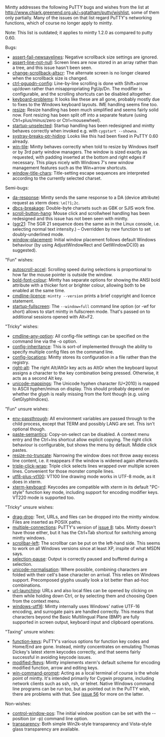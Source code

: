 Mintty addresses the following PuTTY bugs and wishes from the list at 
http://www.chiark.greenend.org.uk/~sgtatham/putty/wishlist, some of 
them only partially. Many of the issues on that list regard PuTTY's 
networking functions, which of course no longer apply to mintty.

Note: This list is outdated; it applies to mintty 1.2.0 as compared to putty 0.60.

Bugs:
  * [assert-fail-newsavelines](http://www.chiark.greenend.org.uk/~sgtatham/putty/wishlist/assert-fail-newsavelines.html): Negative scrollback size settings are ignored.
  * [assert-line-not-null](http://www.chiark.greenend.org.uk/~sgtatham/putty/wishlist/assert-line-not-null.html): Screen lines are now stored in an array rather than a tree, and this issue hasn't been seen.
  * [change-scrollback-altscr](http://www.chiark.greenend.org.uk/~sgtatham/putty/wishlist/change-scrollback-altscr.html): The alternate screen is no longer cleared when the scrollback size is changed.
  * [ctrl-pgupdn-config](http://www.chiark.greenend.org.uk/~sgtatham/putty/wishlist/ctrl-pgupdn-config.html): Line-by-line scrolling is done with Shift+arrow up/down rather than misappropriating PgUp/Dn. The modifier is configurable, and the scrolling shortcuts can be disabled altogether.
  * [keyboard-problems](http://www.chiark.greenend.org.uk/~sgtatham/putty/wishlist/keyboard-problems.html): It looks like these are all gone, probably mostly due to fixes to the Windows keyboard layouts. IME handling seems fine too.
  * [resize](http://www.chiark.greenend.org.uk/~sgtatham/putty/wishlist/resize.html): Resize handling has been much simplified and seems fairly solid now. Font resizing has been split off into a separate feature (using Ctrl+plus/minus/zero or Ctrl+mousewheel).
  * [startup-unselected](http://www.chiark.greenend.org.uk/~sgtatham/putty/wishlist/startup-unselected.html): Startup handling has been redesigned and mintty behaves correctly when invoked e.g. with `cygstart --showna`.
  * [systray-breaks-ptr-hiding](http://www.chiark.greenend.org.uk/~sgtatham/putty/wishlist/systray-breaks-ptr-hiding.html): Looks like this had been fixed in PuTTY 0.60 already.
  * [win-tile](http://www.chiark.greenend.org.uk/~sgtatham/putty/wishlist/win-tile.html): Mintty behaves correctly when told to resize by Windows itself or by 3rd party window managers. The window is sized exactly as requested, with padding inserted at the bottom and right edges if necessary. This plays nicely with Windows 7's new window management features such as the Win+arrow shortcuts.
  * [window-title-chars](http://www.chiark.greenend.org.uk/~sgtatham/putty/wishlist/window-title-charset.html): Title-setting escape sequences are interpreted according to the currently selected charset.

Semi-bugs:
  * [da-response](http://www.chiark.greenend.org.uk/~sgtatham/putty/wishlist/da-response.html): Mintty sends the same response to a DA (device attribute) request as xterm does: `\e[?1;2c`.
  * [dbcs-breakage](http://www.chiark.greenend.org.uk/~sgtatham/putty/wishlist/dbcs-breakage.html): Double-byte charsets such as GBK or SJIS work fine.
  * [scroll-button-hang](http://www.chiark.greenend.org.uk/~sgtatham/putty/wishlist/scroll-button-hang.html): Mouse click and scrollwheel handling has been redesigned and this issue has not been seen with mintty.
  * ([sgr21](http://www.chiark.greenend.org.uk/~sgtatham/putty/wishlist/sgr21.html): The SGR 21 sequence does the same as in the Linux console, i.e. selecting normal text intensity.) – Overridden by new function to set doubly-underlined mode.
  * [window-placement](http://www.chiark.greenend.org.uk/~sgtatham/putty/wishlist/window-placement.html): Initial window placement follows default Windows behaviour (by using AdjustWindowRect and GetWindowDC(0) as suggested).

"Fun" wishes:
  * [autoscroll-accel](http://www.chiark.greenend.org.uk/~sgtatham/putty/wishlist/autoscroll-accel.html): Scrolling speed during selections is proportional to how far the mouse pointer is outside the window.
  * [bold-font-colour](http://www.chiark.greenend.org.uk/~sgtatham/putty/wishlist/bold-font-colour.html): Mintty has separate options for showing the ANSI bold attribute with a thicker font or brighter colour, allowing both to be enabled at the same time.
  * [cmdline-licence](http://www.chiark.greenend.org.uk/~sgtatham/putty/wishlist/cmdline-licence.html): `mintty --version` prints a brief copyright and licence statement.
  * [startup-fullscreen](http://www.chiark.greenend.org.uk/~sgtatham/putty/wishlist/startup-fullscreen.html): The `--window=full` command line option (or -wf for short) allows to start mintty in fullscreen mode. That's passed on to additional sessions opened with Alt+F2.

"Tricky" wishes:
  * [cmdline-any-option](http://www.chiark.greenend.org.uk/~sgtatham/putty/wishlist/cmdline-any-option.html): All config-file settings can be specified on the command line via the -o option.
  * [config-inheritance](http://www.chiark.greenend.org.uk/~sgtatham/putty/wishlist/config-inheritance.html): This is sort-of implemented through the ability to specify multiple config files on the command line.
  * [config-locations](http://www.chiark.greenend.org.uk/~sgtatham/putty/wishlist/config-locations.html): Mintty stores its configuration in a file rather than the registry.
  * [right-alt](http://www.chiark.greenend.org.uk/~sgtatham/putty/wishlist/right-alt.html): The right Alt/AltGr key acts as AltGr when the keyboard layout assigns a character to the key combination being pressed. Otherwise, it acts as a second Alt key.
  * [unicode-mappings](http://www.chiark.greenend.org.uk/~sgtatham/putty/wishlist/unicode-mappings.html): The Unicode hyphen character (U+2010) is mapped to ASCII hyphen/minus on display. This should probably depend on whether the glyph is really missing from the font though (e.g. using GetGlyphIndices).

"Fun" unsure wishes:
  * [env-passthrough](http://www.chiark.greenend.org.uk/~sgtatham/putty/wishlist/env-passthrough.html): All environment variables are passed through to the child process, except that TERM and possibly LANG are set. This isn't optional though.
  * [paste-semantics](http://www.chiark.greenend.org.uk/~sgtatham/putty/wishlist/paste-semantics.html): Copy-on-select can be disabled. A context menu entry and the Ctrl+Ins shortcut allow explicit copying. The right click behaviour is configurable, but shows the menu by default. Middle click pastes.
  * [resize-no-truncate](http://www.chiark.greenend.org.uk/~sgtatham/putty/wishlist/resize-no-truncate.html): Narrowing the window does not throw away excess line content, i.e. it reappears if the window is widened again afterwards.
  * [triple-click-wrap](http://www.chiark.greenend.org.uk/~sgtatham/putty/wishlist/triple-click-wrap.html): Triple click selects lines wrapped over multiple screen lines. Convenient for those monster compile lines.
  * [utf8-plus-vt100](http://www.chiark.greenend.org.uk/~sgtatham/putty/wishlist/utf8-plus-vt100.html): VT100 line drawing mode works in UTF-8 mode, as it does in xterm.
  * [xterm-keyboard](http://www.chiark.greenend.org.uk/~sgtatham/putty/wishlist/xterm-keyboard.html): Keycodes are compatible with xterm in its default "PC-style" function key mode, including support for encoding modifier keys. VT220 mode is supported too.

"Tricky" unsure wishes:
  * [drag-drop](http://www.chiark.greenend.org.uk/~sgtatham/putty/wishlist/drag-drop.html): Text, URLs, and files can be dropped into the mintty window. Files are inserted as POSIX paths.
  * [multiple-connections](http://www.chiark.greenend.org.uk/~sgtatham/putty/wishlist/multiple-connections.html): PuTTY's version of [issue 8](http://code.google.com/p/mintty/issues/detail?id=8): tabs. Mintty doesn't have those either, but it has the Ctrl+Tab shortcut for switching among mintty windows.
  * [scrollbar-left](http://www.chiark.greenend.org.uk/~sgtatham/putty/wishlist/scrollbar-left.html): The scrollbar can be put on the left-hand side. This seems to work on all Windows versions since at least XP, inspite of what MSDN says.
  * [selection-pause](http://www.chiark.greenend.org.uk/~sgtatham/putty/wishlist/selection-pause.html): Output is correctly paused and buffered during a selection.
  * [unicode-normalisation](http://www.chiark.greenend.org.uk/~sgtatham/putty/wishlist/unicode-normalisation.html): Where possible, combining characters are folded with their cell's base character on arrival. This relies on Windows support. Precomposed glyphs usually look a lot better than ad-hoc combinations.
  * [url-launching](http://www.chiark.greenend.org.uk/~sgtatham/putty/wishlist/url-launching.html): URLs and also local files can be opened by clicking on them while holding down Ctrl, or by selecting them and choosing Open from the context menu.
  * [windows-utf16](http://www.chiark.greenend.org.uk/~sgtatham/putty/wishlist/windows-utf16.html): Mintty internally uses Windows' native UTF-16 encoding, and surrogate pairs are handled correctly. This means that characters beyond the Basic Multilingual Plane (BMP) are fully supported in screen output, keyboard input and clipboard operations.

"Taxing" unsure wishes:
  * [function-keys](http://www.chiark.greenend.org.uk/~sgtatham/putty/wishlist/function-keys.html): PuTTY's various options for function key codes and Home/End are gone. Instead, mintty concentrates on emulating Thomas Dickey's latest xterm keycodes correctly, and that seems fairly successful in avoiding keycode issues.
  * [modified-fkeys](http://www.chiark.greenend.org.uk/~sgtatham/putty/wishlist/modified-fkeys.html): Mintty implements xterm's default scheme for encoding modified function, arrow and editing keys.
  * [win-command-prompt](http://www.chiark.greenend.org.uk/~sgtatham/putty/wishlist/win-command-prompt.html): Acting as a local terminal of course is the whole point of mintty. It's intended primarily for Cygwin programs, including network clients such as ssh, rsh, or telnet. Native Windows command line programs can be run too, but as pointed out in the PuTTY wish, there are problems with that. See [issue 56](http://code.google.com/p/mintty/issues/detail?id=56) for more on the latter.

Non-wishes:
  * [control-window-pos](http://www.chiark.greenend.org.uk/~sgtatham/putty/wishlist/control-window-pos.html): The initial window position can be set with the --position (or -p) command line option.
  * [transparency](http://www.chiark.greenend.org.uk/~sgtatham/putty/wishlist/transparency.html): Both simple Win2k-style transparency and Vista-style glass transparency are available.